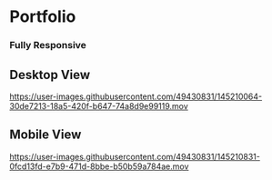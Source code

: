 # Portfolio

### Fully Responsive

## Desktop View
https://user-images.githubusercontent.com/49430831/145210064-30de7213-18a5-420f-b647-74a8d9e99119.mov


## Mobile View


https://user-images.githubusercontent.com/49430831/145210831-0fcd13fd-e7b9-471d-8bbe-b50b59a784ae.mov

